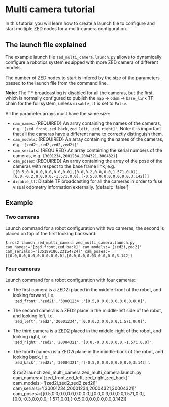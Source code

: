 # Multi camera tutorial

In this tutorial you will learn how to create a launch file to configure and start multiple ZED nodes 
for a multi-camera configuration.

## The launch file explained

The example launch file `zed_multi_camera.launch.py` allows to dynamically configure a robotics system equipped with more ZED camera of different models.

The number of ZED nodes to start is infered by the size of the parameters passed to the launch file from the command line. 

**Note:** The TF broadcasting is disabled for all the cameras, but the first which is normally configured to publish the `map` -> `odom` -> `base_link` TF chain for the full system, unless `disable_tf` is set to `False`.

All the parameter arrays must have the same size:

* `cam_names`: {REQUIRED} An array containing the names of the cameras, e.g. `'[zed_front,zed_back,zed_left, zed_right]'`. Note: it is important that all the cameras have a different name to correctly distinguish them.
* `cam_models`: {REQUIRED} An array containing the names of the cameras, e.g. `'[zed2i,zed2,zed2,zed2i]'`
* `cam_serials`: {REQUIRED} An array containing the serial numbers of the cameras, e.g. `[3001234,2001234,2004321,3004321]`
* `cam_poses`: {REQUIRED} An array containing the array of the pose of the cameras with respect to the base frame link, e.g. `[[0.5,0.0,0.0,0.0,0.0,0.0],[0.0,0.2,0.0,0.0,1.571,0.0]],[0.0,-0.2,0.0,0.0,-1.571,0.0],[-0.5,0.0,0.0,0.0,0.0,3.142]]]`
* `disable_tf`: Disable TF broadcasting for all the cameras in order to fuse visual odometry information externally. [default: 'false']

## Example

### Two cameras

Launch command for a robot configuration with two cameras, the second is placed on top of the first looking backward:

    $ ros2 launch zed_multi_camera zed_multi_camera.launch.py cam_names:='[zed_front,zed_back]' cam_models:='[zed2i,zed2]' cam_serials:='[35199186,23154724]' cam_poses:=[[0.0,0.0,0.0,0.0,0.0,0.0],[0.0,0.0,0.03,0.0,0.0,3.142]]

### Four cameras

Launch command for a robot configuration with four cameras:

* The first camera is a ZED2i placed in the middle-front of the robot, and looking forward, i.e. `'zed_front','zed2i','30001234','[0.5,0.0,0.0,0.0,0.0,0.0]'`.
* The second camera is a ZED2 place in the middle-left side of the robot, and looking left, i.e. `'zed_left','zed2','20001234','[0.0,0.3,0.0,0.0,1.571,0.0]'`.
* The third camera is a ZED2 placed in the middle-right of the robot, and looking right, i.e. `'zed_right','zed2','20004321','[0.0,-0.3,0.0,0.0,-1.571,0.0]'`.
* The fourth camera is a ZED2i place in the middle-back of the robot, and looking back, i.e. `'zed_back','zed2i','30004321','[-0.5,0.0,0.0,0.0,0.0,3.142]'`.

    $ ros2 launch zed_multi_camera zed_multi_camera.launch.py cam_names:='[zed_front,zed_left, zed_right,zed_back]' cam_models:='[zed2i,zed2,zed2,zed2i]' cam_serials:='[30001234,20001234,20004321,30004321]' cam_poses:=[[0.5,0.0,0.0,0.0,0.0,0.0],[0.0,0.3,0.0,0.0,1.571,0.0],[0.0,-0.3,0.0,0.0,-1.571,0.0],[-0.5,0.0,0.0,0.0,0.0,3.142]]




